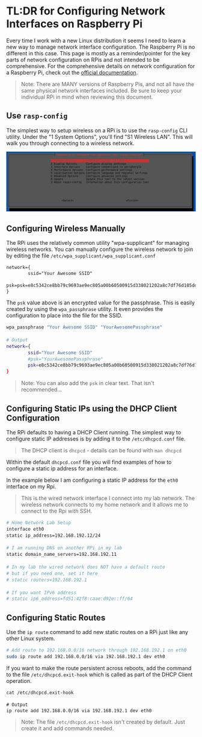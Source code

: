 # TL:DR for Configuring Network Interfaces on Raspberry Pi 
Every time I work with a new Linux distribution it seems I need to learn a new way to manage network interface configuration.  The Raspberry Pi is no different in this case.  This page is mostly as a reminder/pointer for the key parts of network configuration on RPis and not intended to be comprehensive.  For the comprehensive details on network configuration for a Raspberry Pi, check out the [official documentation](https://www.raspberrypi.com/documentation/computers/configuration.html#configuring-networking). 

> Note: There are MANY versions of Raspberry Pis, and not all have the same physical network interfaces included.  Be sure to keep your individual RPi in mind when reviewing this document. 

## Use `rasp-config` 
The simplest way to setup wireless on a RPi is to use the `rasp-config` CLI utility.  Under the "1 System Options", you'll find "S1 Wireless LAN".  This will walk you through connecting to a wireless network.

![](images/rasp-config-01.png)

## Configuring Wireless Manually 
The RPi uses the relatively common utility "wpa-supplicant" for managing wireless networks.  You can manually configure the wireless network to join by editing the file `/etc/wpa_supplicant/wpa_supplicant.conf`

```
network={
        ssid="Your Awesome SSID"
        psk=psk=e8c5342ce8bb79c9693ae9ec805a00b60500915d338021202a8c7df76d105dd7
}
```

The `psk` value above is an encrypted value for the passphrase.  This is easily created by using the `wpa_passphrase` utility.  It even provides the configuration to place into the file for the SSID. 

```bash
wpa_passphrase "Your Awesome SSID" "YourAwesomePassphrase"

# Output 
network={
        ssid="Your Awesome SSID"
        #psk="YourAwesomePassphrase"
        psk=e8c5342ce8bb79c9693ae9ec805a00b60500915d338021202a8c7df76d105dd7
}
```

> Note: You can also add the `psk` in clear text.  That isn't recommended... 

## Configuring Static IPs using the DHCP Client Configuration
The RPi defaults to having a DHCP Client running.  The simplest way to configure static IP addresses is by adding it to the `/etc/dhcpcd.conf` file.  

> The DHCP client is `dhcpcd` - details can be found with `man dhcpcd`

Within the default `dhcpcd.conf` file you will find examples of how to configure a static ip address for an interface.  

In the example below I am configuring a static IP address for the `eth0` interface on my Rpi.  

> This is the wired network interface I connect into my lab network.  The wireless network connects to my home network and it allows me to connect to the Rpi with SSH. 

```bash
# Home Network Lab Setup
interface eth0
static ip_address=192.168.192.12/24

# I am running DNS on another RPi in my lab
static domain_name_servers=192.168.192.11

# In my lab the wired network does NOT have a default route
# but if you need one, set it here
# static routers=192.168.192.1

# If you want IPv6 address
# static ip6_address=fd51:42f8:caae:d92e::ff/64
```

## Configuring Static Routes 
Use the `ip route` command to add new static routes on a RPi just like any other Linux system. 

```bash
# Add route to 192.168.0.0/16 network through 192.168.192.1 on eth0
sudo ip route add 192.168.0.0/16 via 192.168.192.1 dev eth0
```

If you want to make the route persistent across reboots, add the command to the file `/etc/dhcpcd.exit-hook` which is called as part of the DHCP Client operation. 

```
cat /etc/dhcpcd.exit-hook 

# Output
ip route add 192.168.0.0/16 via 192.168.192.1 dev eth0
```

> Note: The file `/etc/dhcpcd.exit-hook` isn't created by default.  Just create it and add commands needed. 